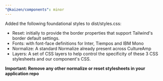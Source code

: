 ```yaml
---
"@kaizen/components": minor
---
```


Added the following foundational styles to dist/styles.css:

- Reset: initially to provide the border properties that support Tailwind's border default settings.
- Fonts: with font-face definitions for Inter, Tiempos and IBM Mono
- Normalize: A standard Normalize already present across CultureAmp
- Layers: A set of CSS layers to help control the specificity of these 3 CSS stylesheets and our component's CSS.

**Important: Remove any other normalize or reset stylesheets in your application repo**
